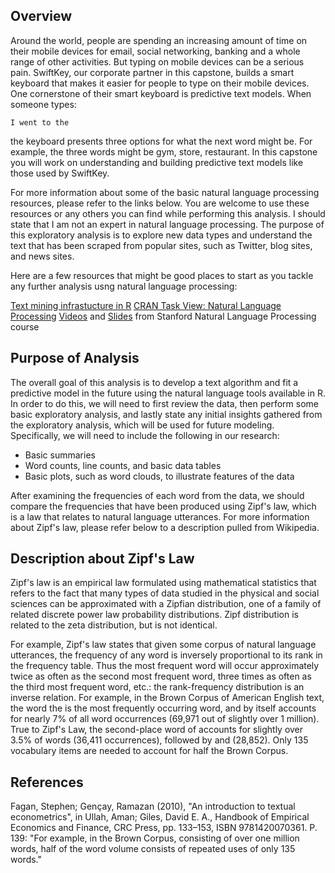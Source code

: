 ## Overview

Around the world, people are spending an increasing amount of time on their mobile devices for email, social networking, banking and a whole range of other activities. But typing on mobile devices can be a serious pain. SwiftKey, our corporate partner in this capstone, builds a smart keyboard that makes it easier for people to type on their mobile devices. One cornerstone of their smart keyboard is predictive text models. When someone types:

```
I went to the
```

the keyboard presents three options for what the next word might be. For example, the three words might be gym, store, restaurant. In this capstone you will work on understanding and building predictive text models like those used by SwiftKey.

For more information about some of the basic natural language processing resources, please refer to the links below. You are welcome to use these resources or any others you can find while performing this analysis. I should state that I am not an expert in natural language processing. The purpose of this exploratory analysis is to explore new data types and understand the text that has been scraped from popular sites, such as Twitter, blog sites, and news sites.

Here are a few resources that might be good places to start as you tackle any further analysis usng natural language processing:

[Text mining infrastucture in R](http://www.jstatsoft.org/v25/i05/)
[CRAN Task View: Natural Language Processing](http://cran.r-project.org/web/views/NaturalLanguageProcessing.html)
[Videos](https://www.youtube.com/user/OpenCourseOnline/search?query=NLP) and [Slides](https://web.stanford.edu/~jurafsky/NLPCourseraSlides.html) from Stanford Natural Language Processing course

## Purpose of Analysis

The overall goal of this analysis is to develop a text algorithm and fit a predictive model in the future using the natural language tools available in R. In order to do this, we will need to first review the data, then perform some basic exploratory analysis, and lastly state any initial insights gathered from the exploratory analysis, which will be used for future modeling. Specifically, we will need to include the following in our research:

- Basic summaries
- Word counts, line counts, and basic data tables
- Basic plots, such as word clouds, to illustrate features of the data

After examining the frequencies of each word from the data, we should compare the frequencies that have been produced using Zipf's law, which is a law that relates to natural language utterances. For more information about Zipf's law, please refer below to a description pulled from Wikipedia.

## Description about Zipf's Law

Zipf's law is an empirical law formulated using mathematical statistics that refers to the fact that many types of data studied in the physical and social sciences can be approximated with a Zipfian distribution, one of a family of related discrete power law probability distributions. Zipf distribution is related to the zeta distribution, but is not identical.

For example, Zipf's law states that given some corpus of natural language utterances, the frequency of any word is inversely proportional to its rank in the frequency table. Thus the most frequent word will occur approximately twice as often as the second most frequent word, three times as often as the third most frequent word, etc.: the rank-frequency distribution is an inverse relation. For example, in the Brown Corpus of American English text, the word the is the most frequently occurring word, and by itself accounts for nearly 7% of all word occurrences (69,971 out of slightly over 1 million). True to Zipf's Law, the second-place word of accounts for slightly over 3.5% of words (36,411 occurrences), followed by and (28,852). Only 135 vocabulary items are needed to account for half the Brown Corpus.

## References

Fagan, Stephen; Gençay, Ramazan (2010), "An introduction to textual econometrics", in Ullah, Aman; Giles, David E. A., Handbook of Empirical Economics and Finance, CRC Press, pp. 133–153, ISBN 9781420070361. P. 139: "For example, in the Brown Corpus, consisting of over one million words, half of the word volume consists of repeated uses of only 135 words."
